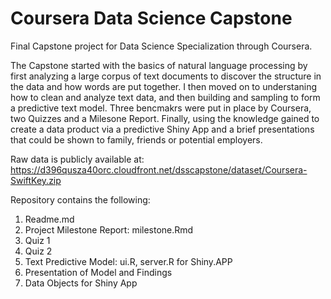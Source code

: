 # Coursera Data Science Capstone

Final Capstone project for Data Science Specialization through Coursera.  

The Capstone started with the basics of natural language processing by first analyzing a large corpus of text documents to discover the structure in the data and how words are put together.  I then moved on to understaning how to clean and analyze text data, and then building and sampling to form a predictive text model.  Three bencmakrs were put in place by Coursera, two Quizzes and a Milesone Report.   Finally, using the knowledge gained to create a data product via a predictive Shiny App and a brief presentations that could be shown to family, friends or potential employers.

Raw data is publicly available at:
https://d396qusza40orc.cloudfront.net/dsscapstone/dataset/Coursera-SwiftKey.zip

Repository contains the following:

1.  Readme.md
2.  Project Milestone Report: milestone.Rmd 
3.  Quiz 1
4.  Quiz 2
5.  Text Predictive Model: ui.R, server.R for Shiny.APP
6.  Presentation of Model and Findings
7.  Data Objects for Shiny App
